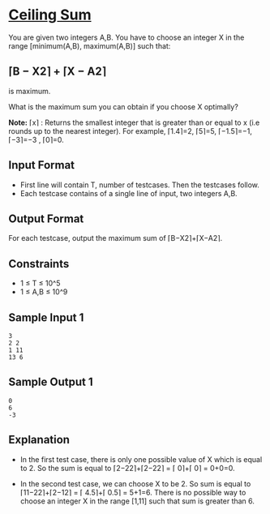 # [Ceiling Sum](https://www.codechef.com/START7C/problems/CEILSUM)

You are given two integers A,B. You have to choose an integer X in the range [minimum(A,B), maximum(A,B)] such that:

## ⌈B − X2⌉ + ⌈X − A2⌉

is maximum.

What is the maximum sum you can obtain if you choose X optimally?

**Note:** ⌈x⌉ : Returns the smallest integer that is greater than or equal to x (i.e rounds up to the nearest integer). For example, ⌈1.4⌉=2, ⌈5⌉=5, ⌈−1.5⌉=−1, ⌈−3⌉=−3 , ⌈0⌉=0.

## Input Format

-   First line will contain T, number of testcases. Then the testcases follow.
-   Each testcase contains of a single line of input, two integers A,B.

## Output Format

For each testcase, output the maximum sum of ⌈B−X2⌉+⌈X−A2⌉.

## Constraints

-   1 ≤ T ≤ 10^5
-   1 ≤ A,B ≤ 10^9

## Sample Input 1

```
3
2 2
1 11
13 6
```

## Sample Output 1

```
0
6
-3
```

## Explanation

-   In the first test case, there is only one possible value of X which is equal to 2. So the sum is equal to ⌈2−22⌉+⌈2−22⌉ = ⌈ 0⌉+⌈ 0⌉ = 0+0=0.

-   In the second test case, we can choose X to be 2. So sum is equal to ⌈11−22⌉+⌈2−12⌉ = ⌈ 4.5⌉+⌈ 0.5⌉ = 5+1=6. There is no possible way to choose an integer X in the range [1,11] such that sum is greater than 6.
